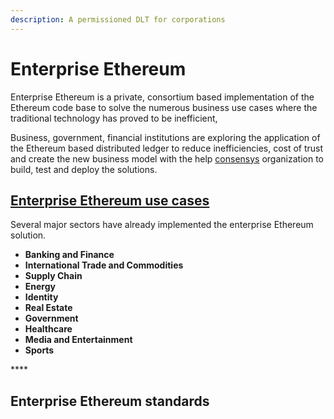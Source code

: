 ```yaml
---
description: A permissioned DLT for corporations
---
```


# Enterprise Ethereum

Enterprise Ethereum is a private, consortium based implementation of the Ethereum code base to solve the numerous business use cases where the traditional technology has proved to be inefficient,

Business, government, financial institutions are exploring the application of the Ethereum based distributed ledger to reduce inefficiencies, cost of trust and create the new business model with the help [consensys](https://consensys.net/enterprise-ethereum/) organization to build, test and deploy the solutions. 

## [Enterprise Ethereum use cases](https://consensys.net/enterprise-ethereum/use-cases/)

Several major sectors have already implemented the enterprise Ethereum solution.

* **Banking and Finance**
* **International Trade and Commodities**
* **Supply Chain**
* **Energy**
* **Identity**
* **Real Estate**
* **Government**
* **Healthcare**
* **Media and Entertainment**
* **Sports**

\*\*\*\*

## Enterprise Ethereum standards



